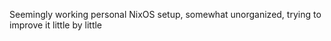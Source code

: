 Seemingly working personal NixOS setup, somewhat unorganized, trying to improve it little by little
